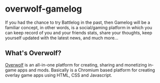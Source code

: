 # overwolf-gamelog

If you had the chance to try Battlelog in the past, then Gamelog will be a familiar concept, in other words, is a social/gaming platform in which you can keep record of you and your friends stats, share your thoughts, keep yourself updated with the latest news, and much more...

## What's Overwolf?

[Overwolf](https://www.overwolf.com/) is an all-in-one platform for creating, sharing and monetizing in-game apps and mods. Basically is a Chromium based platform for creating overlay game apps using HTML, CSS and Javascript.